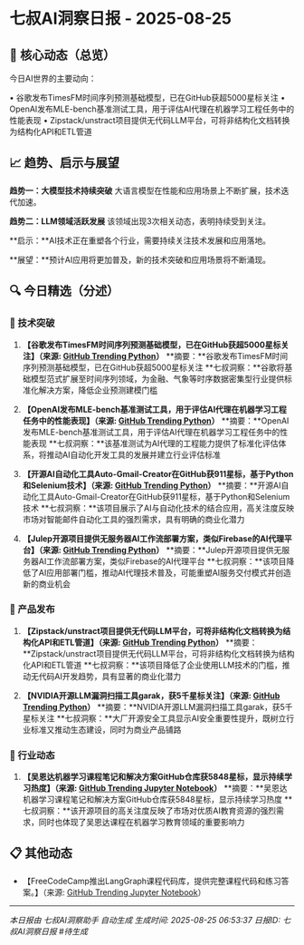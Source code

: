 # 七叔AI洞察日报 - 2025-08-25

## 🎯 核心动态（总览）
今日AI世界的主要动向：

• 谷歌发布TimesFM时间序列预测基础模型，已在GitHub获超5000星标关注
• OpenAI发布MLE-bench基准测试工具，用于评估AI代理在机器学习工程任务中的性能表现
• Zipstack/unstract项目提供无代码LLM平台，可将非结构化文档转换为结构化API和ETL管道


## 📈 趋势、启示与展望
**趋势一：大模型技术持续突破**
大语言模型在性能和应用场景上不断扩展，技术迭代加速。

**趋势二：LLM领域活跃发展**
该领域出现3次相关动态，表明持续受到关注。

**启示：**AI技术正在重塑各个行业，需要持续关注技术发展和应用落地。

**展望：**预计AI应用将更加普及，新的技术突破和应用场景将不断涌现。

## 🔍 今日精选（分述）
### 🤖 技术突破
1.  **【谷歌发布TimesFM时间序列预测基础模型，已在GitHub获超5000星标关注】（来源: [GitHub Trending Python](https://github.com/google-research/timesfm)）**
    **摘要：**谷歌发布TimesFM时间序列预测基础模型，已在GitHub获超5000星标关注
    **七叔洞察：**谷歌将基础模型范式扩展至时间序列领域，为金融、气象等时序数据密集型行业提供标准化解决方案，降低企业预测建模门槛

2.  **【OpenAI发布MLE-bench基准测试工具，用于评估AI代理在机器学习工程任务中的性能表现】（来源: [GitHub Trending Python](https://github.com/openai/mle-bench)）**
    **摘要：**OpenAI发布MLE-bench基准测试工具，用于评估AI代理在机器学习工程任务中的性能表现
    **七叔洞察：**该基准测试为AI代理的工程能力提供了标准化评估体系，将推动AI自动化开发工具的发展并建立行业评估标准

3.  **【开源AI自动化工具Auto-Gmail-Creator在GitHub获911星标，基于Python和Selenium技术】（来源: [GitHub Trending Python](https://github.com/ai-to-ai/Auto-Gmail-Creator)）**
    **摘要：**开源AI自动化工具Auto-Gmail-Creator在GitHub获911星标，基于Python和Selenium技术
    **七叔洞察：**该项目展示了AI与自动化技术的结合应用，高关注度反映市场对智能邮件自动化工具的强烈需求，具有明确的商业化潜力

4.  **【Julep开源项目提供无服务器AI工作流部署方案，类似Firebase的AI代理平台】（来源: [GitHub Trending Python](https://github.com/julep-ai/julep)）**
    **摘要：**Julep开源项目提供无服务器AI工作流部署方案，类似Firebase的AI代理平台
    **七叔洞察：**该项目降低了AI应用部署门槛，推动AI代理技术普及，可能重塑AI服务交付模式并创造新的商业机会



### 🚀 产品发布
1.  **【Zipstack/unstract项目提供无代码LLM平台，可将非结构化文档转换为结构化API和ETL管道】（来源: [GitHub Trending Python](https://github.com/Zipstack/unstract)）**
    **摘要：**Zipstack/unstract项目提供无代码LLM平台，可将非结构化文档转换为结构化API和ETL管道
    **七叔洞察：**该项目降低了企业使用LLM技术的门槛，推动无代码AI开发趋势，具有显著的商业化潜力

2.  **【NVIDIA开源LLM漏洞扫描工具garak，获5千星标关注】（来源: [GitHub Trending Python](https://github.com/NVIDIA/garak)）**
    **摘要：**NVIDIA开源LLM漏洞扫描工具garak，获5千星标关注
    **七叔洞察：**大厂开源安全工具显示AI安全重要性提升，既树立行业标准又推动生态建设，同时为商业产品铺路



### 💼 行业动态
1.  **【吴恩达机器学习课程笔记和解决方案GitHub仓库获5848星标，显示持续学习热度】（来源: [GitHub Trending Jupyter Notebook](https://github.com/greyhatguy007/Machine-Learning-Specialization-Coursera)）**
    **摘要：**吴恩达机器学习课程笔记和解决方案GitHub仓库获5848星标，显示持续学习热度
    **七叔洞察：**该开源项目的高关注度反映了市场对优质AI教育资源的强烈需求，同时也体现了吴恩达课程在机器学习教育领域的重要影响力



## 📋 其他动态
- 【FreeCodeCamp推出LangGraph课程代码库，提供完整课程代码和练习答案。】（来源: [GitHub Trending Jupyter Notebook](https://github.com/iamvaibhavmehra/LangGraph-Course-freeCodeCamp)）


---
*本日报由 七叔AI洞察助手 自动生成*
*生成时间: 2025-08-25 06:53:37*
*日报ID: 七叔AI洞察日报 #待生成*
